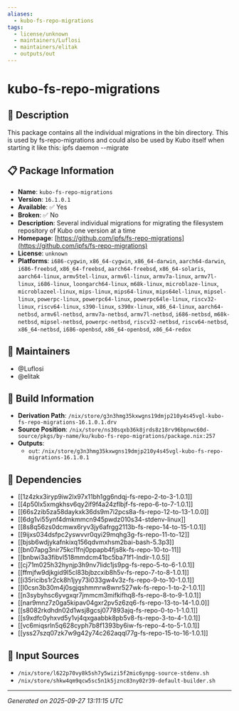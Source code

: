 ```yaml
---
aliases:
  - kubo-fs-repo-migrations
tags:
  - license/unknown
  - maintainers/Luflosi
  - maintainers/elitak
  - outputs/out
---
```


# kubo-fs-repo-migrations

## 📝 Description

This package contains all the individual migrations in the bin directory.
This is used by fs-repo-migrations and could also be used by Kubo itself
when starting it like this: ipfs daemon --migrate


## 📋 Package Information

- **Name**: `kubo-fs-repo-migrations`
- **Version**: `16.1.0.1`
- **Available**: ✅ Yes
- **Broken**: ✅ No
- **Description**: Several individual migrations for migrating the filesystem repository of Kubo one version at a time
- **Homepage**: [https://github.com/ipfs/fs-repo-migrations](https://github.com/ipfs/fs-repo-migrations)
- **License**: `unknown`
- **Platforms**: `i686-cygwin`, `x86_64-cygwin`, `x86_64-darwin`, `aarch64-darwin`, `i686-freebsd`, `x86_64-freebsd`, `aarch64-freebsd`, `x86_64-solaris`, `aarch64-linux`, `armv5tel-linux`, `armv6l-linux`, `armv7a-linux`, `armv7l-linux`, `i686-linux`, `loongarch64-linux`, `m68k-linux`, `microblaze-linux`, `microblazeel-linux`, `mips-linux`, `mips64-linux`, `mips64el-linux`, `mipsel-linux`, `powerpc-linux`, `powerpc64-linux`, `powerpc64le-linux`, `riscv32-linux`, `riscv64-linux`, `s390-linux`, `s390x-linux`, `x86_64-linux`, `aarch64-netbsd`, `armv6l-netbsd`, `armv7a-netbsd`, `armv7l-netbsd`, `i686-netbsd`, `m68k-netbsd`, `mipsel-netbsd`, `powerpc-netbsd`, `riscv32-netbsd`, `riscv64-netbsd`, `x86_64-netbsd`, `i686-openbsd`, `x86_64-openbsd`, `x86_64-redox`
## 👥 Maintainers

- @Luflosi
- @elitak


## 🔧 Build Information

- **Derivation Path**: `/nix/store/g3n3hmg35kxwgns19dmjp210y4s45vgl-kubo-fs-repo-migrations-16.1.0.1.drv`
- **Source Position**: `/nix/store/ns30sqxb36k8jrds8z18rv96bpnwc60d-source/pkgs/by-name/ku/kubo-fs-repo-migrations/package.nix:257`
- **Outputs**:
  - `out`:  `/nix/store/g3n3hmg35kxwgns19dmjp210y4s45vgl-kubo-fs-repo-migrations-16.1.0.1`

## 🔗 Dependencies

- [[1z4zkx3iryp9iw2lx97x11bh1gg6ndqj-fs-repo-2-to-3-1.0.1]]
- [[4p50lx5xmgkhsv6qy2if9f4a24zflbjf-fs-repo-6-to-7-1.0.1]]
- [[66s2zib5za58daykxk36ds9m7i2pcs8a-fs-repo-12-to-13-1.0.0]]
- [[6dg1vi55ynf4dmkmmcn945pwdz010s34-stdenv-linux]]
- [[8s8q56zs0dcmwx6ryv3jy6afrgg2113b-fs-repo-14-to-15-1.0.1]]
- [[9ijxs034dsfpc2yswvvr0qyi29mqhg3g-fs-repo-11-to-12]]
- [[bjsb6wdjykafnkixq156qdvmxhsm2bai-bash-5.3p3]]
- [[bn07apg3nir75kcl1fnj0ppapb4fjs8k-fs-repo-10-to-11]]
- [[bnbwi3a3fibvl518mmdcm41bc5ba71f1-lndir-1.0.5]]
- [[cj71m025h32hynjp3h9nv7lidc1js9pg-fs-repo-5-to-6-1.0.1]]
- [[ffmjfw9djkgid9l5cl83bjbzcxib8h5v-fs-repo-7-to-8-1.0.1]]
- [[i35ricibs1r2ck8h1jyy73i033gw4v3z-fs-repo-9-to-10-1.0.1]]
- [[l0csn3b30m4j0sgjqshmmrw8wnr527wk-fs-repo-1-to-2-1.0.1]]
- [[n3sybyhsc6yvgxqr7jmmcm3mifkifhq8-fs-repo-8-to-9-1.0.1]]
- [[nar9mnz7z0ga5kipav04gxr2pv5z6zq6-fs-repo-13-to-14-1.0.0]]
- [[s8082rkdhdn02d1wsj8gcsj077893ajq-fs-repo-0-to-1-1.0.1]]
- [[s9xdfc0yhxvd5y1vj4qxgaabbk8pb5v8-fs-repo-3-to-4-1.0.1]]
- [[vc6miqsrln5q628cyph7b8f1393by6iw-fs-repo-4-to-5-1.0.1]]
- [[yss27szq07zk7w9g42y74c262aqql77g-fs-repo-15-to-16-1.0.1]]

## 📁 Input Sources

- `/nix/store/l622p70vy8k5sh7y5wizi5f2mic6ynpg-source-stdenv.sh`
- `/nix/store/shkw4qm9qcw5sc5n1k5jznc83ny02r39-default-builder.sh`

---
*Generated on 2025-09-27 13:11:15 UTC*
